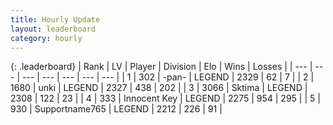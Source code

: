 ```yaml
---
title: Hourly Update
layout: leaderboard
category: hourly
---
```


{: .leaderboard}
| Rank | LV | Player | Division | Elo | Wins | Losses |
| --- | --- | --- | --- | --- | --- | --- |
| <span data-change="2">1</span> | 302 | <span title="ID: 719486">-pan-</span> | LEGEND | <span data-change="6">2329</span> | <span data-change="2">62</span> | <span data-change="0">7</span> |
| <span data-change="-1">2</span> | 1680 | <span title="ID: 692745">unki</span> | LEGEND | <span data-change="0">2327</span> | <span data-change="0">438</span> | <span data-change="0">202</span> |
| <span data-change="-1">3</span> | 3066 | <span title="ID: 353063">Sktima</span> | LEGEND | <span data-change="-16">2308</span> | <span data-change="0">122</span> | <span data-change="1">23</span> |
| <span data-change="0">4</span> | 333 | <span title="ID: 773025">Innocent Key</span> | LEGEND | <span data-change="22">2275</span> | <span data-change="6">954</span> | <span data-change="0">295</span> |
| <span data-change="0">5</span> | 930 | <span title="ID: 188640">Supportname765</span> | LEGEND | <span data-change="0">2212</span> | <span data-change="0">226</span> | <span data-change="0">91</span> |